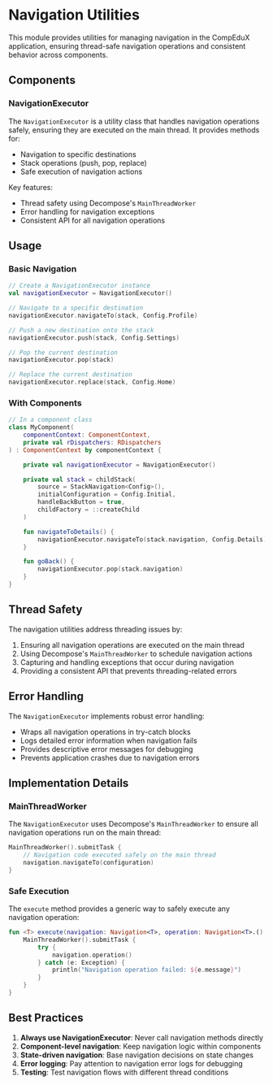 # Navigation Utilities

This module provides utilities for managing navigation in the CompEduX application, ensuring thread-safe navigation operations and consistent behavior across components.

## Components

### NavigationExecutor

The `NavigationExecutor` is a utility class that handles navigation operations safely, ensuring they are executed on the main thread. It provides methods for:

- Navigation to specific destinations
- Stack operations (push, pop, replace)
- Safe execution of navigation actions

Key features:
- Thread safety using Decompose's `MainThreadWorker`
- Error handling for navigation exceptions
- Consistent API for all navigation operations

## Usage

### Basic Navigation

```kotlin
// Create a NavigationExecutor instance
val navigationExecutor = NavigationExecutor()

// Navigate to a specific destination
navigationExecutor.navigateTo(stack, Config.Profile)

// Push a new destination onto the stack
navigationExecutor.push(stack, Config.Settings)

// Pop the current destination
navigationExecutor.pop(stack)

// Replace the current destination
navigationExecutor.replace(stack, Config.Home)
```

### With Components

```kotlin
// In a component class
class MyComponent(
    componentContext: ComponentContext,
    private val rDispatchers: RDispatchers
) : ComponentContext by componentContext {

    private val navigationExecutor = NavigationExecutor()

    private val stack = childStack(
        source = StackNavigation<Config>(),
        initialConfiguration = Config.Initial,
        handleBackButton = true,
        childFactory = ::createChild
    )

    fun navigateToDetails() {
        navigationExecutor.navigateTo(stack.navigation, Config.Details)
    }

    fun goBack() {
        navigationExecutor.pop(stack.navigation)
    }
}
```

## Thread Safety

The navigation utilities address threading issues by:

1. Ensuring all navigation operations are executed on the main thread
2. Using Decompose's `MainThreadWorker` to schedule navigation actions
3. Capturing and handling exceptions that occur during navigation
4. Providing a consistent API that prevents threading-related errors

## Error Handling

The `NavigationExecutor` implements robust error handling:

- Wraps all navigation operations in try-catch blocks
- Logs detailed error information when navigation fails
- Provides descriptive error messages for debugging
- Prevents application crashes due to navigation errors

## Implementation Details

### MainThreadWorker

The `NavigationExecutor` uses Decompose's `MainThreadWorker` to ensure all navigation operations run on the main thread:

```kotlin
MainThreadWorker().submitTask {
    // Navigation code executed safely on the main thread
    navigation.navigateTo(configuration)
}
```

### Safe Execution

The `execute` method provides a generic way to safely execute any navigation operation:

```kotlin
fun <T> execute(navigation: Navigation<T>, operation: Navigation<T>.() -> Unit) {
    MainThreadWorker().submitTask {
        try {
            navigation.operation()
        } catch (e: Exception) {
            println("Navigation operation failed: ${e.message}")
        }
    }
}
```

## Best Practices

1. **Always use NavigationExecutor**: Never call navigation methods directly
2. **Component-level navigation**: Keep navigation logic within components
3. **State-driven navigation**: Base navigation decisions on state changes
4. **Error logging**: Pay attention to navigation error logs for debugging
5. **Testing**: Test navigation flows with different thread conditions
